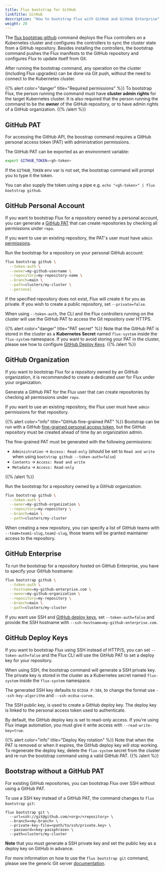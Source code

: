 ```yaml
---
title: Flux bootstrap for GitHub
linkTitle: GitHub
description: "How to bootstrap Flux with GitHub and GitHub Enterprise"
weight: 20
---
```


The [flux bootstrap github](/flux/cmd/flux_bootstrap_github/) command deploys the Flux controllers
on a Kubernetes cluster and configures the controllers to sync the cluster state from a GitHub repository.
Besides installing the controllers, the bootstrap command pushes the Flux manifests to the GitHub repository
and configures Flux to update itself from Git.

After running the bootstrap command, any operation on the cluster (including Flux upgrades)
can be done via Git push, without the need to connect to the Kubernetes cluster.

{{% alert color="danger" title="Required permissions" %}}
To bootstrap Flux, the person running the command must have **cluster admin rights** for the target Kubernetes cluster.
It is also required that the person running the command to be the **owner** of the GitHub repository,
or to have admin rights of a GitHub organization.
{{% /alert %}}

## GitHub PAT 

For accessing the GitHub API, the boostrap command requires a GitHub personal access token (PAT)
with administration permissions.

The GitHub PAT can be exported as an environment variable:

```sh
export GITHUB_TOKEN=<gh-token>
```

If the `GITHUB_TOKEN` env var is not set, the bootstrap command will prompt you to type it the token.

You can also supply the token using a pipe e.g. `echo "<gh-token>" | flux bootstrap github`.

## GitHub Personal Account

If you want to bootstrap Flux for a repository owned by a personal account, you can generate a
[GitHub PAT](https://help.github.com/en/github/authenticating-to-github/creating-a-personal-access-token-for-the-command-line)
that can create repositories by checking all permissions under `repo`.

If you want to use an existing repository, the PAT's user must have `admin`
[permissions](https://docs.github.com/en/organizations/managing-access-to-your-organizations-repositories/repository-roles-for-an-organization#permissions-for-each-role).

Run the bootstrap for a repository on your personal GitHub account:

```sh
flux bootstrap github \
  --token-auth \
  --owner=my-github-username \
  --repository=my-repository-name \
  --branch=main \
  --path=clusters/my-cluster \
  --personal
```

If the specified repository does not exist, Flux will create it for you as private. If you wish to create
a public repository, set `--private=false`.

When using `--token-auth`, the CLI and the Flux controllers running on the cluster will use the GitHub PAT
to access the Git repository over HTTPS.

{{% alert color="danger" title="PAT secret" %}}
Note that the GitHub PAT is stored in the cluster as a **Kubernetes Secret** named `flux-system`
inside the `flux-system` namespace. If you want to avoid storing your PAT in the cluster,
please see how to configure [GitHub Deploy Keys](#github-deploy-keys).
{{% /alert %}}

## GitHub Organization

If you want to bootstrap Flux for a repository owned by an GitHub organization,
it is recommended to create a dedicated user for Flux under your organization.

Generate a GitHub PAT for the Flux user that can create repositories by checking all permissions under `repo`.

If you want to use an existing repository, the Flux user must have `admin` permissions for that repository.

{{% alert color="info" title="GitHub fine-grained PAT" %}}
Bootstrap can be run with a GitHub [fine-grained personal access token](https://docs.github.com/en/authentication/keeping-your-account-and-data-secure/managing-your-personal-access-tokens#fine-grained-personal-access-tokens),
but the GitHub repository must be created ahead of time by an organization admin.

The fine-grained PAT must be generated with the following permissions:

- `Administration` -> `Access: Read-only` (should be set to `Read and write` when using `bootstrap github --token-auth=false`)
- `Contents` -> `Access: Read and write`
- `Metadata` -> `Access: Read-only`

{{% /alert %}}

Run the bootstrap for a repository owned by a GitHub organization:

```sh
flux bootstrap github \
  --token-auth \
  --owner=my-github-organization \
  --repository=my-repository \
  --branch=main \
  --path=clusters/my-cluster
```

When creating a new repository, you can specify a list of GitHub teams with `--team=team1-slug,team2-slug`,
those teams will be granted maintainer access to the repository.

## GitHub Enterprise

To run the bootstrap for a repository hosted on GitHub Enterprise, you have to specify your GitHub hostname:

```sh
flux bootstrap github \
  --token-auth \
  --hostname=my-github-enterprise.com \
  --owner=my-github-organization \
  --repository=my-repository \
  --branch=main \
  --path=clusters/my-cluster
```

If you want use SSH and [GitHub deploy keys](#github-deploy-keys),
set `--token-auth=false` and provide the SSH hostname with `--ssh-hostname=my-github-enterprise.com`.

## GitHub Deploy Keys

If you want to bootstrap Flux using SSH instead of HTTP/S, you can set `--token-auth=false` and the Flux CLI
will use the GitHub PAT to set a deploy key for your repository.

When using SSH, the bootstrap command will generate a SSH private key. The private key is stored
in the cluster as a Kubernetes secret named `flux-system` inside the `flux-system` namespace.

The generated SSH key defaults to `ECDSA P-384`, to change the format use `--ssh-key-algorithm` and `--ssh-ecdsa-curve`.

The SSH public key, is used to create a GitHub deploy key.
The deploy key is linked to the personal access token used to authenticate.

By default, the GitHub deploy key is set to read-only access.
If you're using Flux image automation, you must give it write access with `--read-write-key=true`.

{{% alert color="info" title="Deploy Key rotation" %}}
Note that when the PAT is removed or when it expires, the GitHub deploy key will stop working.
To regenerate the deploy key, delete the `flux-system` secret from the cluster and re-run
the bootstrap command using a valid GitHub PAT.
{{% /alert %}}

## Bootstrap without a GitHub PAT

For existing GitHub repositories, you can bootstrap Flux over SSH without using a GitHub PAT.

To use a SSH key instead of a GitHub PAT, the command changes to `flux bootstrap git`:

```shell
flux bootstrap git \
  --url=ssh://git@github.com/<org>/<repository> \
  --branch=<my-branch> \
  --private-key-file=<path/to/ssh/private.key> \
  --password=<key-passphrase> \
  --path=clusters/my-cluster
```

**Note** that you must generate a SSH private key and set the public key as a deploy key on GitHub in advance.

For more information on how to use the `flux bootstrap git` command,
please see the generic Git server [documentation](generic-git-server.md).
